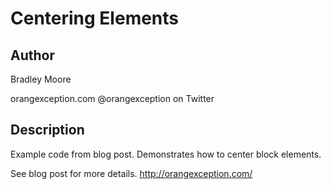 # Centering Elements

## Author
Bradley Moore

orangexception.com
@orangexception on Twitter

## Description
Example code from blog post. Demonstrates how to center block elements.

See blog post for more details. http://orangexception.com/
